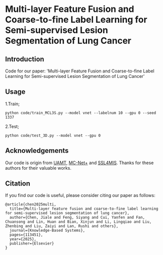# Multi-layer Feature Fusion and Coarse-to-fine Label Learning for Semi-supervised Lesion Segmentation of Lung Cancer
## Introduction
Code for our paper: 'Multi-layer Feature Fusion and Coarse-to-fine Label Learning for Semi-supervised Lesion Segmentation of Lung Cancer'
## Usage
1.Train;
```
python code/train_MCL3S.py --model vnet --labelnum 10 --gpu 0 --seed 1337
```
2.Test;
```
python code/test_3D.py --model vnet --gpu 0
```

## Acknowledgements
Our code is origin from [UAMT](https://github.com/yulequan/UA-MT), [MC-Net+](https://github.com/ycwu1997/MC-Net) and [SSL4MIS](https://github.com/HiLab-git/SSl4MIS). Thanks for these authors for their valuable works.

## Citation
If you find our code is useful, please consider citing our paper as follows:
```
@article{chen2025multi,
  title={Multi-layer feature fusion and coarse-to-fine label learning for semi-supervised lesion segmentation of lung cancer},
  author={Chen, Jiale and Feng, Siyang and Cui, Yanfen and Fan, Chuansong and Lin, Huan and Bian, Xinjun and Li, Lingqiao and Liu, Zhenbing and Liu, Zaiyi and Lan, Rushi and others},
  journal={Knowledge-Based Systems},
  pages={113451},
  year={2025},
  publisher={Elsevier}
}
```
